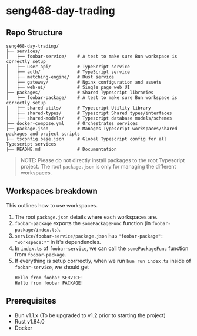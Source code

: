# seng468-day-trading

## Repo Structure

```
seng468-day-trading/
├── services/
│   ├── foobar-service/    # A test to make sure Bun workspace is correctly setup
│   ├── user-api/          # TypeScript service
│   ├── auth/              # TypeScript service
│   ├── matching-engine/   # Rust service
│   ├── gateway/           # Nginx configuration and assets
│   ├── web-ui/            # Single page web UI
├── packages/              # Shared Typescript libraries
│   ├── foobar-package/    # A test to make sure Bun workspace is correctly setup
│   ├── shared-utils/      # Typescript Utility library
│   ├── shared-types/      # Typescript Shared types/interfaces
│   ├── shared-models/     # Typescript database models/schemes
├── docker-compose.yml     # Orchestrates services
├── package.json           # Manages Typescript workspaces/shared packages and project scripts
├── tsconfig.base.json     # Global Typescript config for all Typescript services
├── README.md              # Documentation

```

> NOTE: Please do not directly install packages to the root Typescript project. The root `package.json` is only for managing the different workspaces.

## Workspaces breakdown

This outlines how to use workspaces.

1. The root `package.json` details where each workspaces are.
2. `foobar-package` exports the `somePackageFunc` function (in `foobar-package/index.ts`).
3. `service/foobar-service/package.json` has `"foobar-package": "workspace:*"` in it's dependencies.
4. In `index.ts` of `foobar-service`, we can call the `somePackageFunc` function from `foobar-package`.
5. If everything is setup corrrectly, when we run `bun run index.ts` inside of `foobar-service`, we should get
    ```
    Hello from foobar SERVICE!
    Hello from foobar PACKAGE!
    ```

## Prerequisites

-   Bun v1.1.x (To be upgraded to v1.2 prior to starting the project)
-   Rust v1.84.0
-   Docker
